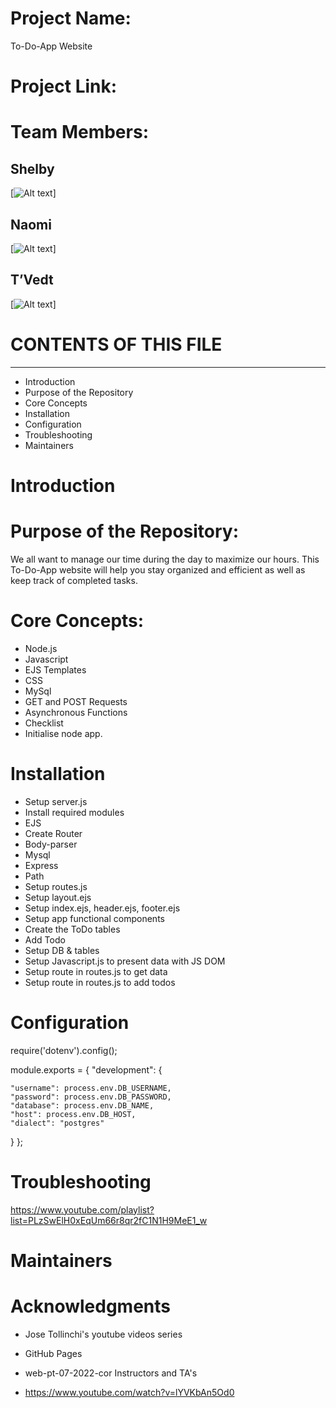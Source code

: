 # Project Name:
To-Do-App Website

# Project Link: 

# Team Members:
## Shelby

[![Alt text](https://ca.slack-edge.com/T0569RDC6-U03JHBDNFQB-4899e2a9aacb-512)]

## Naomi

[![Alt text](https://ca.slack-edge.com/T0569RDC6-U02TAH6FC6T-383077ddaae6-512)]

## T’Vedt

[![Alt text](https://ca.slack-edge.com/T0569RDC6-U03JW3DLDED-528553143f90-512)]

# CONTENTS OF THIS FILE
---------------------
 * Introduction
 * Purpose of the Repository
 * Core Concepts
 * Installation
 * Configuration
 * Troubleshooting
 * Maintainers
  
# Introduction


# Purpose of the Repository:
We all want to manage our time during the day to maximize our hours.
This To-Do-App website will help you stay organized and efficient as well 
as keep track of completed tasks.

# Core Concepts:
* Node.js
* Javascript
* EJS Templates
* CSS
* MySql
* GET and POST Requests
* Asynchronous Functions
* Checklist
* Initialise node app.
  
# Installation 
* Setup server.js
* Install required modules
* EJS
* Create Router
* Body-parser
* Mysql
* Express
* Path
* Setup routes.js
* Setup layout.ejs
* Setup index.ejs, header.ejs, footer.ejs
* Setup app functional components
* Create the ToDo tables
* Add Todo
* Setup DB & tables
* Setup Javascript.js to present data with JS DOM
* Setup route in routes.js to get data
* Setup route in routes.js to add todos
  
# Configuration
  require('dotenv').config();

module.exports = {
  "development": {
    
    "username": process.env.DB_USERNAME,
    "password": process.env.DB_PASSWORD,
    "database": process.env.DB_NAME,
    "host": process.env.DB_HOST,
    "dialect": "postgres"
  }
 };

# Troubleshooting

  https://www.youtube.com/playlist?list=PLzSwElH0xEqUm66r8qr2fC1N1H9MeE1_w
# Maintainers

# Acknowledgments
   * Jose Tollinchi's youtube videos series
   * GitHub Pages
  
   * web-pt-07-2022-cor Instructors and TA's
   * https://www.youtube.com/watch?v=lYVKbAn5Od0
  
